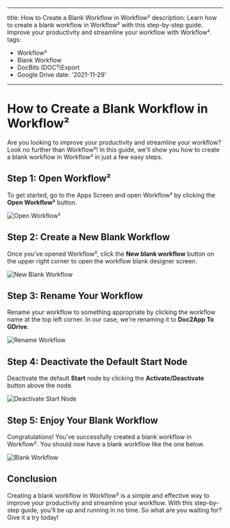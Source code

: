 
---
title: How to Create a Blank Workflow in Workflow²
description: Learn how to create a blank workflow in Workflow² with this step-by-step guide. Improve your productivity and streamline your workflow with Workflow².
tags:
  - Workflow²
  - Blank Workflow
  - DocBits (DOC²)Export
  - Google Drive
date: '2021-11-29'
---

# How to Create a Blank Workflow in Workflow²

Are you looking to improve your productivity and streamline your workflow? Look no further than Workflow²! In this guide, we'll show you how to create a blank workflow in Workflow² in just a few easy steps.

## Step 1: Open Workflow²

To get started, go to the Apps Screen and open Workflow² by clicking the **Open Workflow²** button.

![Open Workflow²](/_images/example/gdrive/image1.png "Open Workflow²")

## Step 2: Create a New Blank Workflow

Once you've opened Workflow², click the **New blank workflow** button on the upper right corner to open the workflow blank designer screen.

![New Blank Workflow](/_images/example/gdrive/image3.png "New Blank Workflow")

## Step 3: Rename Your Workflow

Rename your workflow to something appropriate by clicking the workflow name at the top left corner. In our case, we're renaming it to **Doc2App To GDrive**.

![Rename Workflow](/_images/example/gdrive/image6.png "Rename Workflow")

## Step 4: Deactivate the Default Start Node

Deactivate the default **Start** node by clicking the **Activate/Deactivate** button above the node.

![Deactivate Start Node](/_images/example/gdrive/image5.png "Deactivate Start Node")

## Step 5: Enjoy Your Blank Workflow

Congratulations! You've successfully created a blank workflow in Workflow². You should now have a blank workflow like the one below.

![Blank Workflow](/_images/example/gdrive/image7.png "Blank Workflow")

## Conclusion

Creating a blank workflow in Workflow² is a simple and effective way to improve your productivity and streamline your workflow. With this step-by-step guide, you'll be up and running in no time. So what are you waiting for? Give it a try today!
